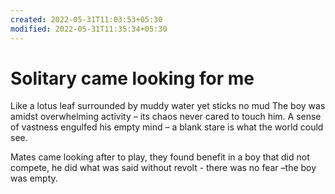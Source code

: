 ```yaml
---
created: 2022-05-31T11:03:53+05:30
modified: 2022-05-31T11:35:34+05:30
---
```


# Solitary came looking for me

Like a lotus leaf surrounded by muddy water yet sticks no mud
The boy was amidst overwhelming activity – its chaos never cared to touch him.
A sense of vastness engulfed his empty mind – a blank stare is what the world could see.

Mates came looking after to play, 
they found benefit in a boy that did not compete,
he did what was said without revolt - there was no fear
–the boy was empty.
